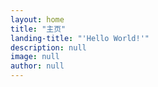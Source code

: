 ```yaml
---
layout: home
title: "主页"
landing-title: "'Hello World!'"
description: null
image: null
author: null
---
```

